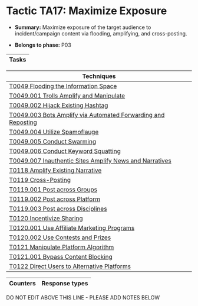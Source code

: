 # Tactic TA17: Maximize Exposure

* **Summary:** Maximize exposure of the target audience to incident/campaign content via flooding, amplifying, and cross-posting.

* **Belongs to phase:** P03



| Tasks |
| ----- |



| Techniques |
| ---------- |
| [T0049 Flooding the Information Space](../../generated_pages/techniques/T0049.md) |
| [T0049.001 Trolls Amplify and Manipulate](../../generated_pages/techniques/T0049.001.md) |
| [T0049.002 Hijack Existing Hashtag](../../generated_pages/techniques/T0049.002.md) |
| [T0049.003 Bots Amplify via Automated Forwarding and Reposting](../../generated_pages/techniques/T0049.003.md) |
| [T0049.004 Utilize Spamoflauge](../../generated_pages/techniques/T0049.004.md) |
| [T0049.005 Conduct Swarming](../../generated_pages/techniques/T0049.005.md) |
| [T0049.006 Conduct Keyword Squatting](../../generated_pages/techniques/T0049.006.md) |
| [T0049.007 Inauthentic Sites Amplify News and Narratives](../../generated_pages/techniques/T0049.007.md) |
| [T0118 Amplify Existing Narrative](../../generated_pages/techniques/T0118.md) |
| [T0119 Cross-Posting](../../generated_pages/techniques/T0119.md) |
| [T0119.001 Post across Groups](../../generated_pages/techniques/T0119.001.md) |
| [T0119.002 Post across Platform](../../generated_pages/techniques/T0119.002.md) |
| [T0119.003 Post across Disciplines](../../generated_pages/techniques/T0119.003.md) |
| [T0120 Incentivize Sharing](../../generated_pages/techniques/T0120.md) |
| [T0120.001 Use Affiliate Marketing Programs](../../generated_pages/techniques/T0120.001.md) |
| [T0120.002 Use Contests and Prizes](../../generated_pages/techniques/T0120.002.md) |
| [T0121 Manipulate Platform Algorithm](../../generated_pages/techniques/T0121.md) |
| [T0121.001 Bypass Content Blocking](../../generated_pages/techniques/T0121.001.md) |
| [T0122 Direct Users to Alternative Platforms](../../generated_pages/techniques/T0122.md) |



| Counters | Response types |
| -------- | -------------- |


DO NOT EDIT ABOVE THIS LINE - PLEASE ADD NOTES BELOW